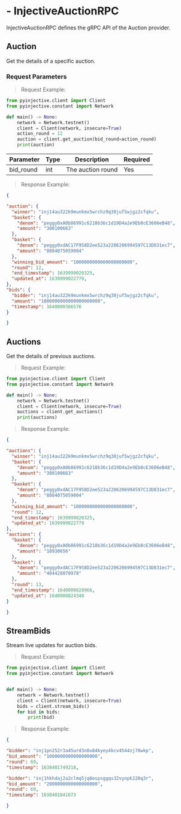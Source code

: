# - InjectiveAuctionRPC
InjectiveAuctionRPC defines the gRPC API of the Auction provider.


## Auction

Get the details of a specific auction.

### Request Parameters
> Request Example:

``` python
from pyinjective.client import Client
from pyinjective.constant import Network

def main() -> None:
    network = Network.testnet()
    client = Client(network, insecure=True)
    action_round = 12
    auction = client.get_auction(bid_round=action_round)
    print(auction)
```

|Parameter|Type|Description|Required|
|----|----|----|----|
|bid_round|int|The auction round|Yes|

> Response Example:

``` json
{

"auction": {
  "winner": "inj14au322k9munkmx5wrchz9q30juf5wjgz2cfqku",
  "basket": {
    "denom": "peggy0xA0b86991c6218b36c1d19D4a2e9Eb0cE3606eB48",
    "amount": "300100663"
  },
  "basket": {
    "denom": "peggy0xdAC17F958D2ee523a2206206994597C13D831ec7",
    "amount": "8084075059004"
  },
  "winning_bid_amount": "1000000000000000000000",
  "round": 12,
  "end_timestamp": 1639999020325,
  "updated_at": 1639999022779,
},
"bids": {
  "bidder": "inj14au322k9munkmx5wrchz9q30juf5wjgz2cfqku",
  "amount": "1000000000000000000000",
  "timestamp": 1640000366576
}

}
```


## Auctions

Get the details of previous auctions.

> Request Example:

``` python
from pyinjective.client import Client
from pyinjective.constant import Network

def main() -> None:
    network = Network.testnet()
    client = Client(network, insecure=True)
    auctions = client.get_auctions()
    print(auctions)
```

> Response Example:

``` json
{

"auctions": {
  "winner": "inj14au322k9munkmx5wrchz9q30juf5wjgz2cfqku",
  "basket": {
    "denom": "peggy0xA0b86991c6218b36c1d19D4a2e9Eb0cE3606eB48",
    "amount": "300100663"
  },
  "basket": {
    "denom": "peggy0xdAC17F958D2ee523a2206206994597C13D831ec7",
    "amount": "8084075059004"
  },
  "winning_bid_amount": "1000000000000000000000",
  "round": 12,
  "end_timestamp": 1639999020325,
  "updated_at": 1639999022779
},
"auctions": {
  "basket": {
    "denom": "peggy0xA0b86991c6218b36c1d19D4a2e9Eb0cE3606eB48",
    "amount": "18930656"
  },
  "basket": {
    "denom": "peggy0xdAC17F958D2ee523a2206206994597C13D831ec7",
    "amount": "404428070978"
  },
  "round": 13,
  "end_timestamp": 1640000820966,
  "updated_at": 1640000824348
}

}
```


## StreamBids

Stream live updates for auction bids.

> Request Example:

``` python
from pyinjective.client import Client
from pyinjective.constant import Network


def main() -> None:
    network = Network.testnet()
    client = Client(network, insecure=True)
    bids = client.stream_bids()
    for bid in bids:
        print(bid)
```

> Response Example:

``` json
{

"bidder": "inj1pn252r3a45urd3n8v84kyey4kcv4544zj70wkp",
"bid_amount": "1000000000000000000",
"round": 69,
"timestamp": 1638401749218,

"bidder": "inj1hkhdaj2a2clmq5jq6mspsggqs32vynpk228q3r",
"bid_amount": "2000000000000000000",
"round": 69,
"timestamp": 1638401841673

}
```